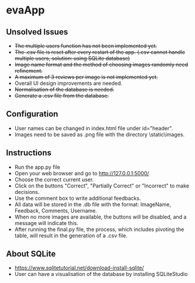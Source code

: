 # evaApp
## Unsolved Issues
- ~~The multiple users function has not been implemented yet.~~
- ~~The .csv file is reset after every restart of the app. (.csv cannot handle multiple users, solution: using SQLite database)~~
- ~~Image name format and the method of choosing images randomly need refinement.~~
- ~~A maximum of 3 reviews per image is not implemented yet.~~
- Overall UI design improvements are needed.
- ~~Normalisation of the database is needed.~~
- ~~Generate a .csv file from the database.~~

## Configuration
- User names can be changed in index.html file under id="header".
- Images need to be saved as .png file with the directory \static\images. 

## Instructions
- Run the app.py file
- Open your web browser and go to http://127.0.0.1:5000/
- Choose the correct current user.
- Click on the buttons "Correct", "Partially Correct" or "Incorrect" to make decisions.
- Use the comment box to write additional feedbacks.
- All data will be stored in the .db file with the format: ImageName, Feedback, Comments, Username.
- When no more images are available, the buttons will be disabled, and a message will indicate this.
- After running the final.py file, the process, which includes pivoting the table, will result in the generation of a .csv file.

## About SQLite
- https://www.sqlitetutorial.net/download-install-sqlite/
- User can have a visualisation of the database by installing SQLiteStudio
